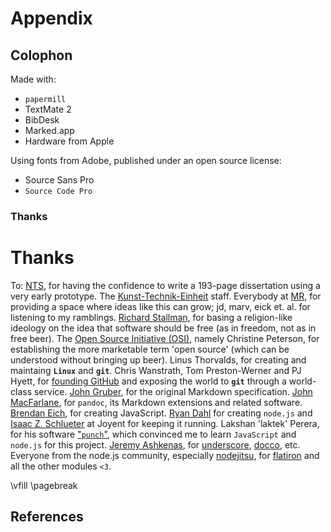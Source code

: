 # Appendix

## Colophon


Made with:

- `papermill`
- TextMate 2
- BibDesk
- Marked.app
- Hardware from Apple

Using fonts from Adobe, published under an open source license:

- Source Sans Pro
- `Source Code Pro`


### Thanks

# Thanks


To: [NTS](http://nts.is), for having the confidence to write a 193-page dissertation using a very early prototype. The [Kunst-Technik-Einheit](http://kte.is) staff. Everybody at [MR](http://maschinenraum.tk), for providing a space where ideas like this can grow; jd, marv, eick et. al. for listening to my ramblings. [Richard Stallman](http://www.stallman.org), for basing a religion-like ideology on the idea that software should be free (as in freedom, not as in free beer). The [Open Source Initiative (OSI)](https://en.wikipedia.org/wiki/Open_Source_Initiative), namely Christine Peterson, for establishing the more marketable term 'open source' (which can be understood without bringing up beer). Linus Thorvalds, for creating and maintaing **`Linux`** and **`git`**. Chris Wanstrath, Tom Preston-Werner and PJ Hyett, for [founding GitHub](http://tom.preston-werner.com/2011/03/29/ten-lessons-from-githubs-first-year.html) and exposing the world to **`git`** through a world-class service. [John Gruber](http://daringfireball.net), for the original Markdown specification. [John MacFarlane](http://johnmacfarlane.net/), for `pandoc`, its Markdown extensions and related software. [Brendan Eich](http://brendaneich.com), for creating JavaScript. [Ryan Dahl](https://github.com/ry) for creating `node.js` and [Isaac Z. Schlueter](http://izs.me) at Joyent for keeping it running. Lakshan 'laktek' Perera, for his software ["`punch`"](https://github.com/laktek/punch), which convinced me to learn `JavaScript` and `node.js` for this project. [Jeremy Ashkenas](https://twitter.com/jashkenas), for [underscore](http://underscorejs.org), [docco](http://jashkenas.github.io/docco/), etc. Everyone from the node.js community, especially [nodejitsu](https://www.nodejitsu.com), for [flatiron](http://flatironjs.org) and all the other modules `<3`.


<!-- print-only -->
\vfill
\pagebreak


## References

<!-- automatically inserted on output -->